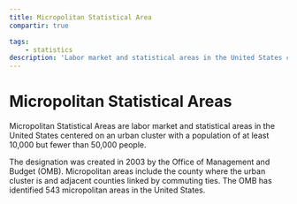 ```yaml
---
title: Micropolitan Statistical Area
compartir: true

tags:
    - statistics
description: 'Labor market and statistical areas in the United States centered on an urban cluster with a population of at least 10,000 but fewer than 50,000 people.'
---
```


# Micropolitan Statistical Areas

Micropolitan Statistical Areas are labor market and statistical areas in the United States centered on an urban cluster with a population of at least 10,000 but fewer than 50,000 people.

The designation was created in 2003 by the Office of Management and Budget (OMB). Micropolitan areas include the county where the urban cluster is and adjacent counties linked by commuting ties. The OMB has identified 543 micropolitan areas in the United States.
